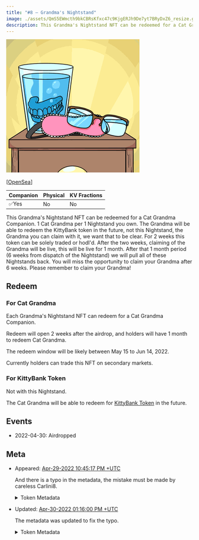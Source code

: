 ```yaml
---
title: "#8 – Grandma's Nightstand"
image: ./assets/QmS5EWmcth9bkCBRsKfxc47c9KjgERJh9De7yt7BRyDxZ6_resize.gif
description: This Grandma's Nightstand NFT can be redeemed for a Cat Grandma Companion or redeem for a KittyBank fractional share.
---
```


<span className="wikiPostHeadImgR">

[![Grandma's Nightstand](./assets/QmS5EWmcth9bkCBRsKfxc47c9KjgERJh9De7yt7BRyDxZ6_resize.gif)](https://ipfs.io/ipfs/QmS5EWmcth9bkCBRsKfxc47c9KjgERJh9De7yt7BRyDxZ6)

</span>

[[OpenSea](https://opensea.io/assets/0xda7d42b6167f1497346d7b2336a6d7a603026db1/7)]

| Companion | Physical | KV Fractions |
| --------- | -------- | ------------ |
| ✅Yes     | No       | No           |

This Grandma's Nightstand NFT can be redeemed for a Cat Grandma Companion. 1 Cat Grandma per 1 Nightstand you own. The Grandma will be able to redeem the KittyBank token in the future, not this Nightstand, the Grandma you can claim with it, we want that to be clear. For 2 weeks this token can be solely traded or hodl'd. After the two weeks, claiming of the Grandma will be live, this will be live for 1 month. After that 1 month period (6 weeks from dispatch of the Nightstand) we will pull all of these Nightstands back. You will miss the opportunity to claim your Grandma after 6 weeks. Please remember to claim your Grandma!

## Redeem

### For Cat Grandma

Each Grandma's Nightstand NFT can redeem for a Cat Grandma Companion.

Redeem will open 2 weeks after the airdrop, and holders will have 1 month to redeem Cat Grandma.

The redeem window will be likely between May 15 to Jun 14, 2022.

Currently holders can trade this NFT on secondary markets.

### For KittyBank Token

Not with this Nightstand.

The Cat Grandma will be able to redeem for [KittyBank Token](../../kittyvault/index.md#token) in the future.

## Events

- 2022-04-30: Airdropped

## Meta

- Appeared: [Apr-29-2022 10:45:17 PM +UTC](https://etherscan.io/tx/0x39de00b7f1990ad17f3303e5142865aa776597cec4ac7b64195026fff8c92fdd)

  And there is a typo in the metadata, the mistake must be made by careless Carlini8.

  <details><summary>Token Metadata</summary>

  ```json title="ipfs://QmYzAK5zaZnhfnkCo1AooV2ox5r8w1GjCArm4wgAmc4qhC"
  {
    "name": "#7 – Ledger Cat",
    "description": "This Grandma's Nightstand NFT can be redeemed for a Cat Grandma Companion. 1 Cat Grandma per 1 Nightstand you own. The Grandma will be able to redeem the KittyBank token in the future, not this Nightstand, the Grandma you can claim with it, we want that to be clear. For 2 weeks this token can be solely traded or hodl'd. After the two weeks, claiming of the Grandma will be live, this will be live for 1 month. After that 1 month period (6 weeks from dispatch of the Nightstand) we will pull all of these Nightstands back. You will miss the opportunity to claim your Grandma after 6 weeks. Please remember to claim your Grandma!",
    "image": "ipfs://QmS5EWmcth9bkCBRsKfxc47c9KjgERJh9De7yt7BRyDxZ6",
    "attributes": {
      "ID": "8",
      "Type": "Grandma's Nightstand",
      "Artist": "1rregularCharlie",
      "Kitty Bank": "No",
      "Physical": "No",
      "Companion": "Yes",
      "Year": "1"
    }
  }
  ```

  </details>

- Updated: [Apr-30-2022 01:16:00 PM +UTC](https://etherscan.io/tx/0xac84a3401f02b28388637bd28f208d100d76f232dd60fa957c5f4b228964a38e)

  The metadata was updated to fix the typo.

  <details><summary>Token Metadata</summary>

  ```json title="ipfs://QmZEiL7gXiR3WvYh4YCtu1pDwJEkxMMbBptMPgZ35uZqBW"
  {
    "name": "#8 – Grandma's Nightstand",
    "description": "This Grandma's Nightstand NFT can be redeemed for a Cat Grandma Companion. 1 Cat Grandma per 1 Nightstand you own. The Grandma will be able to redeem the KittyBank token in the future, not this Nightstand, the Grandma you can claim with it, we want that to be clear. For 2 weeks this token can be solely traded or hodl'd. After the two weeks, claiming of the Grandma will be live, this will be live for 1 month. After that 1 month period (6 weeks from dispatch of the Nightstand) we will pull all of these Nightstands back. You will miss the opportunity to claim your Grandma after 6 weeks. Please remember to claim your Grandma!",
    "image": "ipfs://QmS5EWmcth9bkCBRsKfxc47c9KjgERJh9De7yt7BRyDxZ6",
    "attributes": {
      "ID": "8",
      "Type": "Grandma's Nightstand",
      "Artist": "1rregularCharlie",
      "Kitty Bank": "No",
      "Physical": "No",
      "Companion": "Yes",
      "Year": "1"
    }
  }
  ```

  </details>